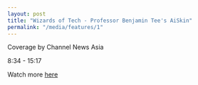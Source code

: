 ```yaml
---
layout: post
title: "Wizards of Tech - Professor Benjamin Tee's AiSkin"
permalink: "/media/features/1"
---
```

Coverage by Channel News Asia

8:34 - 15:17

Watch more [here](https://www.channelnewsasia.com/news/video-on-demand/wizards-of-tech/wizards-of-tech-body-13515106)